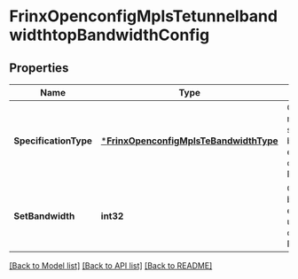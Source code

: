 # FrinxOpenconfigMplsTetunnelbandwidthtopBandwidthConfig

## Properties
Name | Type | Description | Notes
------------ | ------------- | ------------- | -------------
**SpecificationType** | [***FrinxOpenconfigMplsTeBandwidthType**](frinx.openconfig.mpls.TeBandwidthType.md) | Optional[The method used for settign the bandwidth, either explicitly specified or configured] REF:Optional.empty | [optional] [default to null]
**SetBandwidth** | **int32** | Optional[set bandwidth explicitly, e.g., using offline calculation] REF:Optional.empty | [optional] [default to null]

[[Back to Model list]](../README.md#documentation-for-models) [[Back to API list]](../README.md#documentation-for-api-endpoints) [[Back to README]](../README.md)


